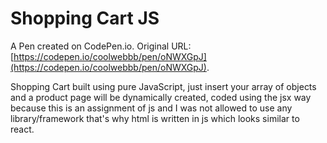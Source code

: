 # Shopping Cart JS

A Pen created on CodePen.io. Original URL: [https://codepen.io/coolwebbb/pen/oNWXGpJ](https://codepen.io/coolwebbb/pen/oNWXGpJ).

Shopping Cart built using pure JavaScript, just insert your array of objects and a product page will be dynamically created, coded using the jsx way because this is an assignment of js and I was not allowed to use any library/framework that's why html is written in js which looks similar to react.
